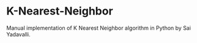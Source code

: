 # K-Nearest-Neighbor
Manual implementation of K Nearest Neighbor algorithm in Python by Sai Yadavalli.

